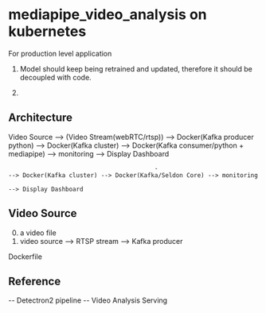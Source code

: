 # mediapipe_video_analysis on kubernetes

For production level application

1. Model should keep being retrained and updated, therefore it should be decoupled with code.

2. 

## Architecture

Video Source --> (Video Stream(webRTC/rtsp)) --> Docker(Kafka producer python) --> Docker(Kafka cluster) --> Docker(Kafka consumer/python + mediapipe) --> monitoring
                                                                                                                                                       --> Display Dashboard  
                                                                                                                       
                                             -                                 --> Docker(Kafka cluster) --> Docker(Kafka/Seldon Core) --> monitoring
                                                                                                                                       --> Display Dashboard


## Video Source
0. a video file
1. video source --> RTSP stream --> Kafka producer 

Dockerfile

## Reference

-- Detectron2 pipeline
-- Video Analysis Serving
